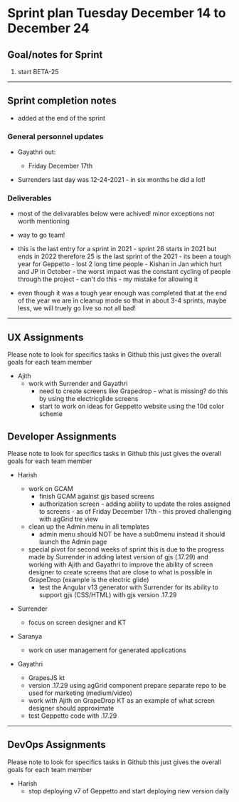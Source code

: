 # Sprint plan Tuesday December 14 to December 24

## Goal/notes for Sprint

1. start BETA-25

---

## Sprint completion notes

- added at the end of the sprint

### General personnel updates

- Gayathri out:
  - Friday December 17th

- Surrenders last day was 12-24-2021 - in six months he did a lot!

### Deliverables

- most of the delivarables below were achived! minor exceptions not worth mentioning
- way to go team!
- this is the last entry for a sprint in 2021 - sprint 26 starts in 2021 but ends in 2022 therefore 25 is the last sprint of the 2021 - its been a tough year for Geppetto - lost 2 long time people - Kishan in Jan which hurt and JP in October - the worst impact was the constant cycling of people through the project - can't do this - my mistake for allowing it

- even though it was a tough year enough was completed that at the end of the year we are in cleanup mode so that in about 3-4 sprints, maybe less, we will truely go live so not all bad!


---

## UX Assignments

Please note to look for specifics tasks in Github this just gives the overall goals for each team member

- Ajith
  - work with Surrender and Gayathri
    - need to create screens like Grapedrop - what is missing? do this by using the electricglide screens
    - start to work on ideas for Geppetto website using the 10d color scheme 

## Developer Assignments

Please note to look for specifics tasks in Github this just gives the overall goals for each team member

- Harish
  - work on GCAM
    - finish GCAM against gjs based screens
    - authorization screen - adding ability to update the roles assigned to screens - as of Friday December 17th - this proved challenging with agGrid tre view
  - clean up the Admin menu in all templates
    - admin menu should NOT be have a sub0menu instead it should launch the Admin page
  - special pivot for second weeks of sprint 
  this is due to the progress made by Surrender in adding latest version of gjs (.17.29) and working with Ajith and Gayathri to improve the ability of screen designer to create screens that are close to what is possible in GrapeDrop (example is the electric glide)
    - test the Angular v13 generator with Surrender for its ability to support gjs (CSS/HTML) with gjs version .17.29

- Surrender
  - focus on screen designer and KT
  
- Saranya
  - work on user management for generated applications
  
- Gayathri
  - GrapesJS kt
  - version .17.29 using agGrid component prepare separate repo to be used for marketing (medium/video)
  - work with Ajith on GrapeDrop KT as an example of what screen designer should approximate
  - test Geppetto code with .17.29


---

## DevOps Assignments

Please note to look for specifics tasks in Github this just gives the overall goals for each team member

- Harish
  - stop deploying v7 of Geppetto and start deploying new version daily